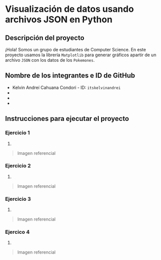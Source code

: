 # Visualización de datos usando archivos JSON en Python

## Descripción del proyecto

¡Hola! Somos un grupo de estudiantes de Computer Science. En este proyecto usamos la librería `Matplotlib` para generar gráficos apartir de un archivo `JSON` con los datos de los `Pokemones`. 

## Nombre de los integrantes e ID de GitHub

* Kelvin Andreí Cahuana Condori - ID: `itskelvinandrei`
*
*
*

## Instrucciones para ejecutar el proyecto

### Ejercicio 1

1.

> Imagen referencial

### Ejercicio 2

1.

> Imagen referencial

### Ejercicio 3

1.

> Imagen referencial

### Ejercico 4

1.

> Imagen referencial



